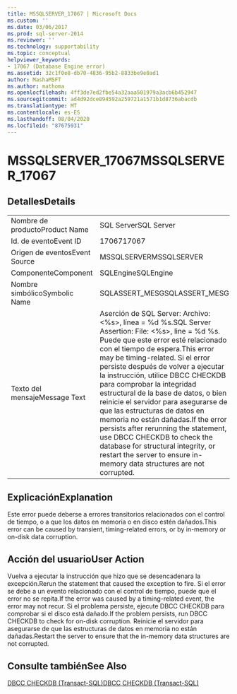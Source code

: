 ```yaml
---
title: MSSQLSERVER_17067 | Microsoft Docs
ms.custom: ''
ms.date: 03/06/2017
ms.prod: sql-server-2014
ms.reviewer: ''
ms.technology: supportability
ms.topic: conceptual
helpviewer_keywords:
- 17067 (Database Engine error)
ms.assetid: 32c1f0e8-db70-4836-95b2-8833be9e0ad1
author: MashaMSFT
ms.author: mathoma
ms.openlocfilehash: 4ff3de7ed2fbe54a32aaa501979a3acb6b452947
ms.sourcegitcommit: ad4d92dce894592a259721a1571b1d8736abacdb
ms.translationtype: MT
ms.contentlocale: es-ES
ms.lasthandoff: 08/04/2020
ms.locfileid: "87675931"
---
```

# <a name="mssqlserver_17067"></a><span data-ttu-id="659ad-102">MSSQLSERVER_17067</span><span class="sxs-lookup"><span data-stu-id="659ad-102">MSSQLSERVER_17067</span></span>
    
## <a name="details"></a><span data-ttu-id="659ad-103">Detalles</span><span class="sxs-lookup"><span data-stu-id="659ad-103">Details</span></span>  
  
|||  
|-|-|  
|<span data-ttu-id="659ad-104">Nombre de producto</span><span class="sxs-lookup"><span data-stu-id="659ad-104">Product Name</span></span>|<span data-ttu-id="659ad-105">SQL Server</span><span class="sxs-lookup"><span data-stu-id="659ad-105">SQL Server</span></span>|  
|<span data-ttu-id="659ad-106">Id. de evento</span><span class="sxs-lookup"><span data-stu-id="659ad-106">Event ID</span></span>|<span data-ttu-id="659ad-107">17067</span><span class="sxs-lookup"><span data-stu-id="659ad-107">17067</span></span>|  
|<span data-ttu-id="659ad-108">Origen de eventos</span><span class="sxs-lookup"><span data-stu-id="659ad-108">Event Source</span></span>|<span data-ttu-id="659ad-109">MSSQLSERVER</span><span class="sxs-lookup"><span data-stu-id="659ad-109">MSSQLSERVER</span></span>|  
|<span data-ttu-id="659ad-110">Componente</span><span class="sxs-lookup"><span data-stu-id="659ad-110">Component</span></span>|<span data-ttu-id="659ad-111">SQLEngine</span><span class="sxs-lookup"><span data-stu-id="659ad-111">SQLEngine</span></span>|  
|<span data-ttu-id="659ad-112">Nombre simbólico</span><span class="sxs-lookup"><span data-stu-id="659ad-112">Symbolic Name</span></span>|<span data-ttu-id="659ad-113">SQLASSERT_MESG</span><span class="sxs-lookup"><span data-stu-id="659ad-113">SQLASSERT_MESG</span></span>|  
|<span data-ttu-id="659ad-114">Texto del mensaje</span><span class="sxs-lookup"><span data-stu-id="659ad-114">Message Text</span></span>|<span data-ttu-id="659ad-115">Aserción de SQL Server: Archivo: \<%s>, línea = %d %s.</span><span class="sxs-lookup"><span data-stu-id="659ad-115">SQL Server Assertion: File: \<%s>, line = %d %s.</span></span> <span data-ttu-id="659ad-116">Puede que este error esté relacionado con el tiempo de espera.</span><span class="sxs-lookup"><span data-stu-id="659ad-116">This error may be timing-related.</span></span> <span data-ttu-id="659ad-117">Si el error persiste después de volver a ejecutar la instrucción, utilice DBCC CHECKDB para comprobar la integridad estructural de la base de datos, o bien reinicie el servidor para asegurarse de que las estructuras de datos en memoria no están dañadas.</span><span class="sxs-lookup"><span data-stu-id="659ad-117">If the error persists after rerunning the statement, use DBCC CHECKDB to check the database for structural integrity, or restart the server to ensure in-memory data structures are not corrupted.</span></span>|  
  
## <a name="explanation"></a><span data-ttu-id="659ad-118">Explicación</span><span class="sxs-lookup"><span data-stu-id="659ad-118">Explanation</span></span>  
 <span data-ttu-id="659ad-119">Este error puede deberse a errores transitorios relacionados con el control de tiempo, o a que los datos en memoria o en disco estén dañados.</span><span class="sxs-lookup"><span data-stu-id="659ad-119">This error can be caused by transient, timing-related errors, or by in-memory or on-disk data corruption.</span></span>  
  
## <a name="user-action"></a><span data-ttu-id="659ad-120">Acción del usuario</span><span class="sxs-lookup"><span data-stu-id="659ad-120">User Action</span></span>  
 <span data-ttu-id="659ad-121">Vuelva a ejecutar la instrucción que hizo que se desencadenara la excepción.</span><span class="sxs-lookup"><span data-stu-id="659ad-121">Rerun the statement that caused the exception to fire.</span></span> <span data-ttu-id="659ad-122">Si el error se debe a un evento relacionado con el control de tiempo, puede que el error no se repita.</span><span class="sxs-lookup"><span data-stu-id="659ad-122">If the error was caused by a timing-related event, the error may not recur.</span></span> <span data-ttu-id="659ad-123">Si el problema persiste, ejecute DBCC CHECKDB para comprobar si el disco está dañado.</span><span class="sxs-lookup"><span data-stu-id="659ad-123">If the problem persists, run DBCC CHECKDB to check for on-disk corruption.</span></span> <span data-ttu-id="659ad-124">Reinicie el servidor para asegurarse de que las estructuras de datos en memoria no están dañadas.</span><span class="sxs-lookup"><span data-stu-id="659ad-124">Restart the server to ensure that the in-memory data structures are not corrupted.</span></span>  
  
## <a name="see-also"></a><span data-ttu-id="659ad-125">Consulte también</span><span class="sxs-lookup"><span data-stu-id="659ad-125">See Also</span></span>  
 [<span data-ttu-id="659ad-126">DBCC CHECKDB &#40;Transact-SQL&#41;</span><span class="sxs-lookup"><span data-stu-id="659ad-126">DBCC CHECKDB &#40;Transact-SQL&#41;</span></span>](/sql/t-sql/database-console-commands/dbcc-checkdb-transact-sql)  
  
  
